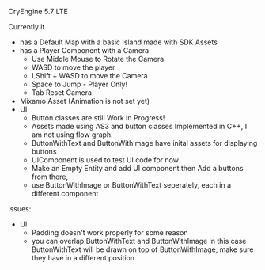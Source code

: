 CryEngine 5.7 LTE

Currently it

*	has a Default Map with a basic Island made with SDK Assets
*	has a Player Component with a Camera
   	*	Use Middle Mouse to Rotate the Camera
	*	WASD to move the player 
	*	LShift + WASD to move the Camera 
	*	Space to Jump - Player Only!
	*	Tab Reset Camera
*	Mixamo Asset (Animation is not set yet)
*	UI
   	*	Button classes are still Work in Progress!
   	*	Assets made using AS3 and button classes Implemented in C++, I am not using flow graph.
   	*	ButtonWithText and ButtonWithImage have inital assets for displaying buttons
   	*	UIComponent is used to test UI code for now
   	*	Make an Empty Entity and add UI component then Add a buttons from there, 
   	*	use ButtonWithImage or ButtonWithText seperately, each in a different component
	
   	
issues:	
*	UI
   	*	Padding doesn't work properly for some reason
   	*	you can overlap ButtonWithText and ButtonWithImage
			in this case ButtonWithText will be drawn on top of ButtonWithImage, make sure they have in a different position
	

